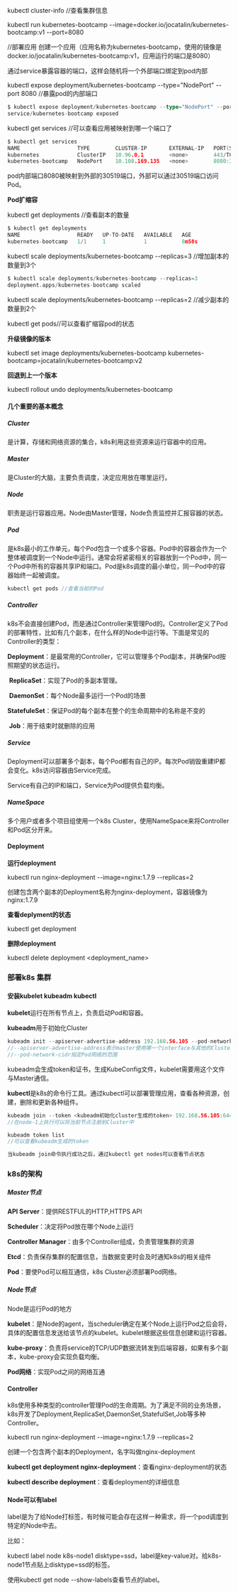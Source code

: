 kubectl cluster-info  //查看集群信息



kubectl run kubernetes-bootcamp --image=docker.io/jocatalin/kubernetes-bootcamp:v1 --port=8080  

//部署应用 创建一个应用（应用名称为kubernetes-bootcamp，使用的镜像是docker.io/jocatalin/kubernetes-bootcamp:v1，应用运行的端口是8080）



通过service暴露容器的端口，这样会随机将一个外部端口绑定到pod内部

kubectl expose deployment/kubernetes-bootcamp --type="NodePort" --port 8080 //暴露pod的内部端口

```go
$ kubectl expose deployment/kubernetes-bootcamp --type="NodePort" --port 8080
service/kubernetes-bootcamp exposed
```



kubectl get services //可以查看应用被映射到哪一个端口了

```go
$ kubectl get services
NAME                  TYPE        CLUSTER-IP       EXTERNAL-IP   PORT(S)          AGE
kubernetes            ClusterIP   10.96.0.1        <none>        443/TCP          3m41s
kubernetes-bootcamp   NodePort    10.108.169.135   <none>        8080:30519/TCP   68s
```

pod内部端口8080被映射到外部的30519端口，外部可以通过30519端口访问Pod。



**Pod扩缩容**

kubectl get deployments //查看副本的数量

```go
$ kubectl get deployments
NAME                  READY   UP-TO-DATE   AVAILABLE   AGE
kubernetes-bootcamp   1/1     1            1           8m58s
```

kubectl scale deployments/kubernetes-bootcamp --replicas=3 //增加副本的数量到3个

```go
$ kubectl scale deployments/kubernetes-bootcamp --replicas=3
deployment.apps/kubernetes-bootcamp scaled
```

kubectl scale deployments/kubernetes-bootcamp --replicas=2 //减少副本的数量到2个

kubectl get pods//可以查看扩缩容pod的状态

**升级镜像的版本**

kubectl set image deployments/kubernetes-bootcamp kubernetes-bootcamp=jocatalin/kubernetes-bootcamp:v2 

**回退到上一个版本**

kubectl  rollout undo deployments/kubernetes-bootcamp 



#### 几个重要的基本概念

##### Cluster

是计算，存储和网络资源的集合，k8s利用这些资源来运行容器中的应用。

##### Master

是Cluster的大脑，主要负责调度，决定应用放在哪里运行。

##### Node

职责是运行容器应用。Node由Master管理，Node负责监控并汇报容器的状态。

##### Pod

是k8s最小的工作单元，每个Pod包含一个或多个容器。Pod中的容器会作为一个整体被调度到一个Node中运行。通常会将紧密相关的容器放到一个Pod中，同一个Pod中所有的容器共享IP和端口。Pod是k8s调度的最小单位，同一Pod中的容器始终一起被调度。

```go
kubectl get pods //查看当前的Pod
```

##### Controller

k8s不会直接创建Pod，而是通过Controller来管理Pod的。Controller定义了Pod的部署特性，比如有几个副本，在什么样的Node中运行等。下面是常见的Controller的类型：

​	**Deployment**：是最常用的Controller，它可以管理多个Pod副本，并确保Pod按照期望的状态运行。

​    **ReplicaSet**：实现了Pod的多副本管理。

​    **DaemonSet**：每个Node最多运行一个Pod的场景

​    **StatefuleSet**：保证Pod的每个副本在整个的生命周期中的名称是不变的

​	 **Job**：用于结束时就删除的应用

##### Service

Deployment可以部署多个副本，每个Pod都有自己的IP。每次Pod销毁重建IP都会变化。k8s访问容器由Service完成。

Service有自己的IP和端口，Service为Pod提供负载均衡。

##### NameSpace

多个用户或者多个项目组使用一个k8s Cluster，使用NameSpace来将Controller和Pod区分开来。



#### Deployment

**运行deployment**

kubectl run nginx-deployment --image=nginx:1.7.9 --replicas=2 

创建包含两个副本的Deployment名称为nginx-deployment，容器镜像为nginx:1.7.9

**查看deplyment的状态**

kubectl get deployment

**删除deployment**

kubectl delete deployment <deployment_name>



### 部署k8s 集群

#### 安装kubelet  kubeadm kubectl 

**kubelet**运行在所有节点上，负责启动Pod和容器。

**kubeadm**用于初始化Cluster

```go
kubeadm init --apiserver-advertise-address 192.168.56.105 --pod-network-cidr=10.244.0.0/16
//--apiserver-advertise-address表示master使用哪一个interface与其他的Cluster节点通信
//--pod-network-cidr指定Pod网络的范围
```

kubeadm会生成token和证书，生成KubeConfig文件，kubelet需要用这个文件与Master通信。



**kubectl**是k8s的命令行工具。通过kubectl可以部署管理应用，查看各种资源，创建，删除和更新各种组件。

```go
kubeadm join --token <kubeadm初始化cluster生成的token> 192.168.56.105:6443
//在node-1上执行可以将当前节点注册到Cluster中

kubeadm token list
//可以查看kubeadm生成的token 

当kubeadm join命令执行成功之后，通过kubectl get nodes可以查看节点状态
```





### k8s的架构

##### Master节点

**API Server**：提供RESTFUL的HTTP,HTTPS API

**Scheduler**：决定将Pod放在哪个Node上运行

**Controller Manager**：由多个Controller组成，负责管理集群的资源

**Etcd**：负责保存集群的配置信息，当数据变更时会及时通知k8s的相关组件

**Pod**：要使Pod可以相互通信，k8s Cluster必须部署Pod网络。



##### Node节点

Node是运行Pod的地方

**kubelet**：是Node的agent，当scheduler确定在某个Node上运行Pod之后会将，具体的配置信息发送给该节点的kubelet。kubelet根据这些信息创建和运行容器。

**kube-proxy**：负责将service的TCP/UDP数据流转发到后端容器，如果有多个副本，kube-proxy会实现负载均衡。

**Pod网络**：实现Pod之间的网络互通



#### Controller

k8s使用多种类型的controller管理Pod的生命周期。为了满足不同的业务场景，k8s开发了Deployment,ReplicaSet,DaemonSet,StatefulSet,Job等多种Controller。

kubectl run nginx-deployment --image=nginx:1.7.9 --replicas=2

创建一个包含两个副本的Deployment，名字叫做nginx-deployment

**kubectl get deployment nginx-deployment**：查看nginx-deployment的状态

**kubectl describe deployment**：查看deployment的详细信息





#### Node可以有label

label是为了给Node打标签，有时候可能会存在这样一种需求，将一个pod调度到特定的Node中去。

比如：

kubectl label node k8s-node1 disktype=ssd，label是key-value对。给k8s-node1节点贴上disktype=ssd的标签。



使用kubectl get node --show-labels查看节点的label。

